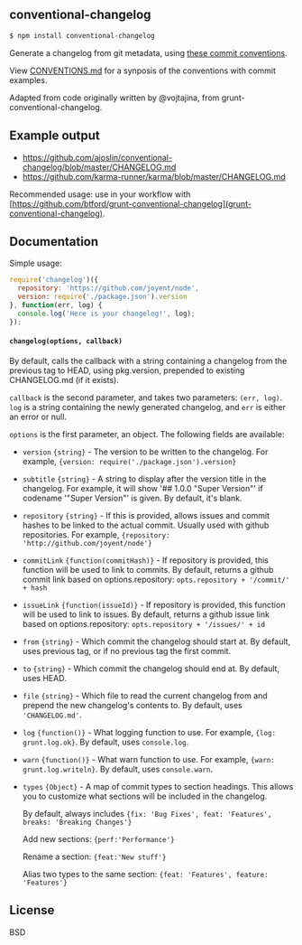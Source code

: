 conventional-changelog
----------------------

```sh
$ npm install conventional-changelog
```

Generate a changelog from git metadata, using [these commit conventions](https://docs.google.com/document/d/1QrDFcIiPjSLDn3EL15IJygNPiHORgU1_OOAqWjiDU5Y/).  

View [CONVENTIONS.md](https://github.com/ajoslin/conventional-changelog/blob/master/CONVENTIONS.md) for a synposis of the conventions with commit examples.

Adapted from code originally written by @vojtajina, from grunt-conventional-changelog.

## Example output
- https://github.com/ajoslin/conventional-changelog/blob/master/CHANGELOG.md
- https://github.com/karma-runner/karma/blob/master/CHANGELOG.md

Recommended usage: use in your workflow with [https://github.com/btford/grunt-conventional-changelog](grunt-conventional-changelog).

## Documentation

Simple usage: 

```js
require('changelog')({
  repository: 'https://github.com/joyent/node',
  version: require('./package.json').version
}, function(err, log) {
  console.log('Here is your changelog!', log);
});
```

#### `changelog(options, callback)`

By default, calls the callback with a string containing a changelog from the previous tag to HEAD, using pkg.version, prepended to existing CHANGELOG.md (if it exists).

`callback` is the second parameter, and takes two parameters: `(err, log)`. `log` is a string containing the newly generated changelog, and `err` is either an error or null.

`options` is the first parameter, an object.  The following fields are available:

* `version` `{string}` - The version to be written to the changelog. For example, `{version: require('./package.json').version}`

* `subtitle` `{string}` - A string to display after the version title in the changelog. For example, it will show '## 1.0.0 "Super Version"' if codename '"Super Version"' is given. By default, it's blank.

* `repository` `{string}` - If this is provided, allows issues and commit hashes to be linked to the actual commit.  Usually used with github repositories.  For example, `{repository: 'http://github.com/joyent/node'}`

* `commitLink` `{function(commitHash)}` - If repository is provided, this function will be used to link to commits. By default, returns a github commit link based on options.repository: `opts.repository + '/commit/' + hash`

* `issueLink` `{function(issueId)}` - If repository is provided, this function will be used to link to issues.  By default, returns a github issue link based on options.repository: `opts.repository + '/issues/' + id`

* `from` `{string}` - Which commit the changelog should start at. By default, uses previous tag, or if no previous tag the first commit.

* `to` `{string}` - Which commit the changelog should end at.  By default, uses HEAD.

* `file` `{string}` - Which file to read the current changelog from and prepend the new changelog's contents to.  By default, uses `'CHANGELOG.md'`.

* `log` `{function()}` - What logging function to use. For example, `{log: grunt.log.ok}`. By default, uses `console.log`.

* `warn` `{function()}` - What warn function to use. For example, `{warn: grunt.log.writeln}`. By default, uses `console.warn`.

* `types` `{Object}` - A map of commit types to section headings.
  This allows you to customize what sections will be included in the changelog.

  By default, always includes `{fix: 'Bug Fixes', feat: 'Features', breaks: 'Breaking Changes'}`
  
  Add new sections: `{perf:'Performance'}`
  
  Rename a section: `{feat:'New stuff'}`

  Alias two types to the same section: `{feat: 'Features', feature: 'Features'}`

## License
BSD
